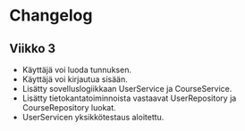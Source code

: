 # Changelog

## Viikko 3
- Käyttäjä voi luoda tunnuksen.
- Käyttäjä voi kirjautua sisään.
- Lisätty sovelluslogiikkaan UserService ja CourseService.
- Lisätty tietokantatoiminnoista vastaavat UserRepository ja CourseRepository luokat.
- UserServicen yksikkötestaus aloitettu.
